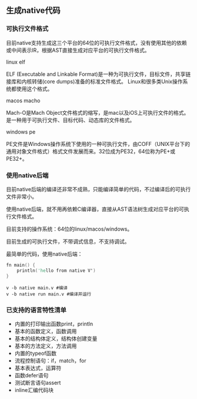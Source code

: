 ## 生成native代码

### 可执行文件格式

目前native支持生成这三个平台的64位的可执行文件格式，没有使用其他的依赖或中间表示IR，根据AST直接生成对应平台的可执行文件格式。

linux elf

ELF (Executable and Linkable Format)是一种为可执行文件，目标文件，共享链接库和内核转储(core dumps)准备的标准文件格式。 Linux和很多类Unix操作系统都使用这个格式。

macos macho

Mach-O是Mach Object文件格式的缩写，是mac以及iOS上可执行文件的格式。是一种用于可执行文件、目标代码、动态库的文件格式。

windows pe

PE文件是Windows操作系统下使用的一种可执行文件，由COFF（UNIX平台下的通用对象文件格式）格式文件发展而来。32位成为PE32，64位称为PE+或PE32+。

### 使用native后端

目前native后端的编译还非常不成熟，只能编译简单的代码，不过编译后的可执行文件非常小。

使用native后端，就不用再依赖C编译器，直接从AST语法树生成对应平台的可执行文件格式。

目前支持的操作系统：64位的linux/macos/windows。

目前生成的可执行文件，不带调式信息，不支持调试。

最简单的代码，使用native后端：

```v
fn main() {
	println('hello from native V')
}
```

```shell
v -b native main.v #编译
v -b native run main.v #编译并运行
```

### 已支持的语言特性清单

- 内置的打印输出函数print，println
- 基本的函数定义，函数调用
- 基本的结构体定义，结构体创建变量
- 基本的方法定义，方法调用
- 内置的typeof函数
- 流程控制语句：if，match，for
- 基本表达式，运算符
- 函数defer语句
- 测试断言语句assert
- inline汇编代码块
